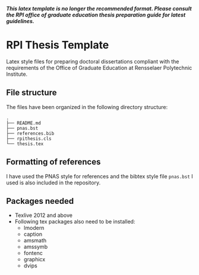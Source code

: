 ***This latex template is no longer the recommended format. Please consult the RPI office of graduate education thesis preparation guide for latest guidelines.***

# RPI Thesis Template
Latex style files for preparing doctoral dissertations compliant with the requirements of the Office of Graduate Education at Rensselaer Polytechnic Institute.

## File structure
The files have been organized in the following directory structure:

    .
    ├── README.md
    ├── pnas.bst
    ├── references.bib
    ├── rpithesis.cls
    └── thesis.tex

## Formatting of references
I have used the PNAS style for references and the bibtex style file ``pnas.bst`` I used is also included in the repository. 

## Packages needed
* Texlive 2012 and above 
* Following tex packages also need to be installed:
	* lmodern
	* caption
	* amsmath
	* amssymb
	* fontenc
	* graphicx
	* dvips
